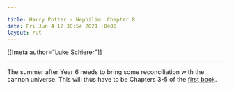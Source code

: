 ```yaml
---

title: Harry Potter - Nephilim: Chapter 8
date: Fri Jun 4 12:30:54 2021 -0400
layout: rut
---
```


[[!meta author="Luke Schierer"]]

---

The summer after Year 6 needs to bring some reconciliation with the cannon
universe.  This will thus have to be Chapters 3-5 of the [first book][grfb1].

[grfb1]: https://www.goodreads.com/book/show/3.Harry_Potter_and_the_Sorcerer_s_Stone

